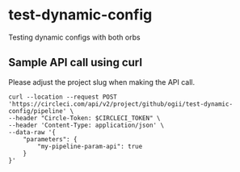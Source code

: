# test-dynamic-config
Testing dynamic configs with both orbs

## Sample API call using curl
Please adjust the project slug when making the API call.

```
curl --location --request POST 'https://circleci.com/api/v2/project/github/ogii/test-dynamic-config/pipeline' \
--header "Circle-Token: $CIRCLECI_TOKEN" \
--header 'Content-Type: application/json' \
--data-raw '{
    "parameters": { 
        "my-pipeline-param-api": true
    }
}'
```

